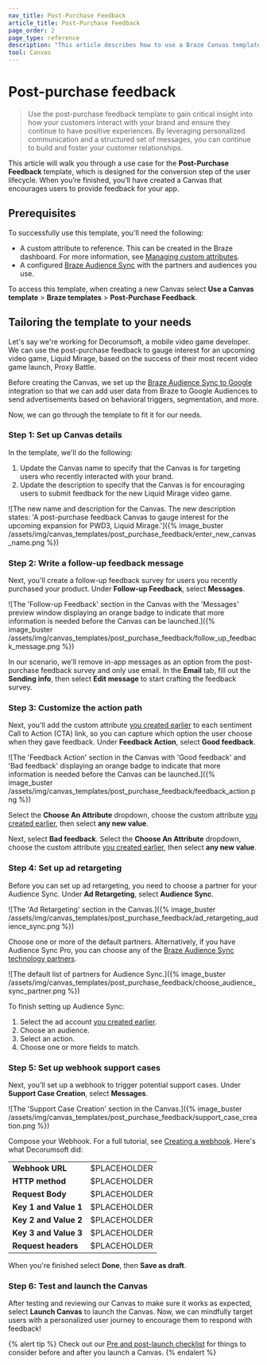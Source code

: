 ```yaml
---
nav_title: Post-Purchase Feedback
article_title: Post-Purchase Feedback
page_order: 2
page_type: reference
description: "This article describes how to use a Braze Canvas template to orchestrate personalized experiences that allow you to respond to feedback and build a relationship with your users."
tool: Canvas
---
```


# Post-purchase feedback

> Use the post-purchase feedback template to gain critical insight into how your customers interact with your brand and ensure they continue to have positive experiences. By leveraging personalized communication and a structured set of messages, you can continue to build and foster your customer relationships.

This article will walk you through a use case for the **Post-Purchase Feedback** template, which is designed for the conversion step of the user lifecycle. When you’re finished, you’ll have created a Canvas that encourages users to provide feedback for your app.

## Prerequisites

To successfully use this template, you'll need the following:

- A custom attribute to reference. This can be created in the Braze dashboard. For more information, see [Managing custom attributes]({{site.baseurl}}/user_guide/data_and_analytics/custom_data/custom_attributes/#managing-custom-attributes).
- A configured [Braze Audience Sync]({{site.baseurl}}/partners/canvas_steps) with the partners and audiences you use.

To access this template, when creating a new Canvas select **Use a Canvas template** > **Braze templates** > **Post-Purchase Feedback**. 

## Tailoring the template to your needs

Let's say we're working for Decorumsoft, a mobile video game developer. We can use the post-purchase feedback to gauge interest for an upcoming video game, Liquid Mirage, based on the success of their most recent video game launch, Proxy Battle.

Before creating the Canvas, we set up the [Braze Audience Sync to Google]({{site.baseurl}}/partners/canvas_steps/google_audience_sync/) integration so that we can add user data from Braze to Google Audiences to send advertisements based on behavioral triggers, segmentation, and more.

Now, we can go through the template to fit it for our needs.

### Step 1: Set up Canvas details

In the template, we'll do the following:

1. Update the Canvas name to specify that the Canvas is for targeting users who recently interacted with your brand.
2. Update the description to specify that the Canvas is for encouraging users to submit feedback for the new Liquid Mirage video game.

![The new name and description for the Canvas. The new description states: 'A post-purchase feedback Canvas to gauge interest for the upcoming expansion for PWD3, Liquid Mirage.']({% image_buster /assets/img/canvas_templates/post_purchase_feedback/enter_new_canvas_name.png %})

### Step 2: Write a follow-up feedback message

Next, you'll create a follow-up feedback survey for users you recently purchased your product. Under **Follow-up Feedback**, select **Messages**. 

![The 'Follow-up Feedback' section in the Canvas with the 'Messages' preview window displaying an orange badge to indicate that more information is needed before the Canvas can be launched.]({% image_buster /assets/img/canvas_templates/post_purchase_feedback/follow_up_feedback_message.png %})

In our scenario, we'll remove in-app messages as an option from the post-purchase feedback survey and only use email. In the **Email** tab, fill out the **Sending info**, then select **Edit message** to start crafting the feedback survey.

### Step 3: Customize the action path

Next, you'll add the custom attribute [you created earlier](#prerequisites) to each sentiment Call to Action (CTA) link, so you can capture which option the user choose when they gave feedback. Under **Feedback Action**, select **Good feedback**.
   
![The 'Feedback Action' section in the Canvas with 'Good feedback' and 'Bad feedback' displaying an orange badge to indicate that more information is needed before the Canvas can be launched.]({% image_buster /assets/img/canvas_templates/post_purchase_feedback/feedback_action.png %})

Select the **Choose An Attribute** dropdown, choose the custom attribute [you created earlier](#prerequisites), then select **any new value**.

Next, select **Bad feedback**. Select the **Choose An Attribute** dropdown, choose the custom attribute [you created earlier](#prerequisites), then select **any new value**.

### Step 4: Set up ad retargeting

Before you can set up ad retargeting, you need to choose a partner for your Audience Sync. Under **Ad Retargeting**, select **Audience Sync**.

![The 'Ad Retargeting' section in the Canvas.]({% image_buster /assets/img/canvas_templates/post_purchase_feedback/ad_retargeting_audience_sync.png %})

Choose one or more of the default partners. Alternatively, if you have Audience Sync Pro, you can choose any of the [Braze Audience Sync technology partners]({{site.baseurl}}/partners/canvas_steps/overview).

![The default list of partners for Audience Sync.]({% image_buster /assets/img/canvas_templates/post_purchase_feedback/choose_audience_sync_partner.png %})

To finish setting up Audience Sync:

1. Select the ad account [you created earlier](#prerequisites).
2. Choose an audience.
3. Select an action.
4. Choose one or more fields to match.

### Step 5: Set up webhook support cases

Next, you'll set up a webhook to trigger potential support cases. Under **Support Case Creation**, select **Messages**.

![The 'Support Case Creation' section in the Canvas.]({% image_buster /assets/img/canvas_templates/post_purchase_feedback/support_case_creation.png %})

Compose your Webhook. For a full tutorial, see [Creating a webhook]({{site.baseurl}}/user_guide/message_building_by_channel/webhooks/creating_a_webhook). Here's what Decorumsoft did:

<table>
  <tr>
    <td><strong>Webhook URL</strong></td>
    <td>$PLACEHOLDER</td>
  </tr>
  <tr>
    <td><strong>HTTP method</strong></td>
    <td>$PLACEHOLDER</td>
  </tr>
  <tr>
    <td><strong>Request Body</strong></td>
    <td>$PLACEHOLDER</td>
  </tr>
  <tr>
    <td><strong>Key 1 and Value 1</strong></td>
    <td>$PLACEHOLDER</td>
  </tr>
  <tr>
    <td><strong>Key 2 and Value 2</strong></td>
    <td>$PLACEHOLDER</td>
  </tr>
  <tr>
    <td><strong>Key 3 and Value 3</strong></td>
    <td>$PLACEHOLDER</td>
  </tr>
  <tr>
    <td><strong>Request headers</strong></td>
    <td>$PLACEHOLDER</td>
  </tr>
</table>

When you're finished select **Done**, then **Save as draft**.

### Step 6: Test and launch the Canvas

After testing and reviewing our Canvas to make sure it works as expected, select **Launch Canvas** to launch the Canvas. Now, we can mindfully target users with a personalized user journey to encourage them to respond with feedback!

{% alert tip %}
Check out our [Pre and post-launch checklist]({{site.baseurl}}/user_guide/engagement_tools/canvas/ideas_and_strategies/pre_post_launch_checklist/#things-to-consider-before-launch) for things to consider before and after you launch a Canvas.
{% endalert %}
